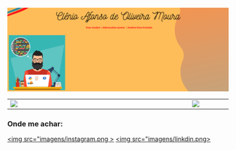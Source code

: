 
![Markdown](imagens/Capa_github.png)

<center>
<table>
    <tr>
        <td><img width="400px" align="left" src="https://github-readme-stats.vercel.app/api/top-langs/?username=clenio77&hide=html&layout=compact&theme=buefy" /></td>
        <td><img width="495px" align="left" src="https://github-readme-stats.vercel.app/api?username=clenio77&theme=buefy"/></td>
    </tr>   
</table>
</center>  

### Onde me achar:
<a href="https://www.instagram.com/afonso.clenio/"><img src="imagens/instagram.png ></a>
    <a href="https://www.linkedin.com/in/clenio-oliveira/"><img src="imagens/linkdin.png></a>

